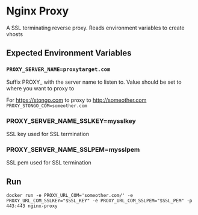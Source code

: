 # Nginx Proxy

A SSL terminating reverse proxy. Reads environment variables to create vhosts

## Expected Environment Variables

### `PROXY_SERVER_NAME=proxytarget.com`

Suffix PROXY_ with the server name to listen to. Value should be set to where you want to proxy to

For https://stongo.com to proxy to http://someother.com `PROXY_STONGO_COM=someother.com`

### PROXY_SERVER_NAME_SSLKEY=mysslkey

SSL key used for SSL termination

### PROXY_SERVER_NAME_SSLPEM=mysslpem

SSL pem used for SSL termination

## Run

`docker run -e PROXY_URL_COM='someother.com/' -e PROXY_URL_COM_SSLKEY="$SSL_KEY" -e PROXY_URL_COM_SSLPEM="$SSL_PEM" -p 443:443 nginx-proxy`